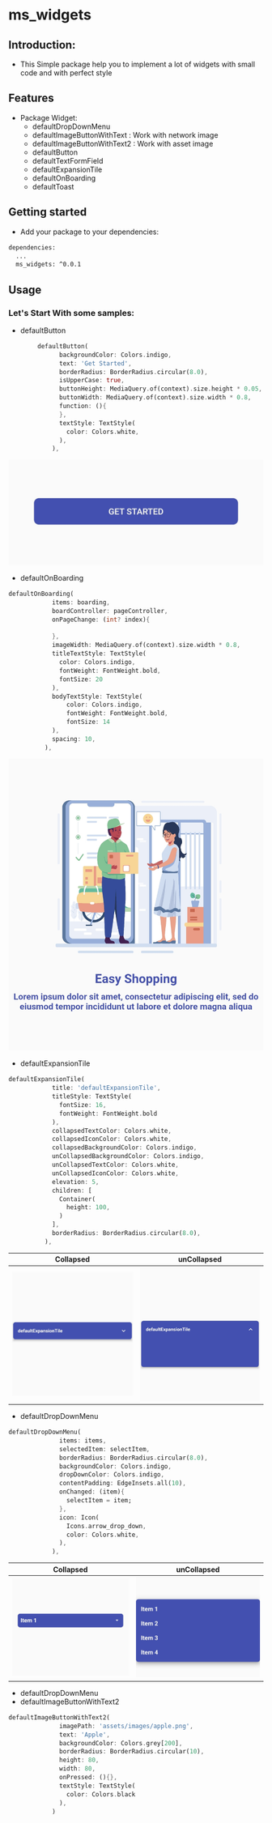# ms_widgets

## Introduction:
- This Simple package help you to implement a lot of widgets with small code and with perfect style

## Features

- Package Widget:
  - defaultDropDownMenu
  - defaultImageButtonWithText  : Work with network image
  - defaultImageButtonWithText2  : Work with asset image
  - defaultButton
  - defaultTextFormField
  - defaultExpansionTile
  - defaultOnBoarding
  - defaultToast


## Getting started

- Add your package to your dependencies:

```bash
dependencies:
  ...
  ms_widgets: ^0.0.1
```

## Usage

### Let's Start With some samples:

- defaultButton
```dart
        defaultButton(
              backgroundColor: Colors.indigo,
              text: 'Get Started',
              borderRadius: BorderRadius.circular(8.0),
              isUpperCase: true,
              buttonHeight: MediaQuery.of(context).size.height * 0.05,
              buttonWidth: MediaQuery.of(context).size.width * 0.8,
              function: (){
              },
              textStyle: TextStyle(
                color: Colors.white,
              ),
            ),
```
![Button](images/Button.jpg)

- defaultOnBoarding
```dart
defaultOnBoarding(
            items: boarding,
            boardController: pageController,
            onPageChange: (int? index){

            },
            imageWidth: MediaQuery.of(context).size.width * 0.8,
            titleTextStyle: TextStyle(
              color: Colors.indigo,
              fontWeight: FontWeight.bold,
              fontSize: 20
            ),
            bodyTextStyle: TextStyle(
                color: Colors.indigo,
                fontWeight: FontWeight.bold,
                fontSize: 14
            ),
            spacing: 10,
          ),
```
![On Boarding](images/OnBoarding.jpg)

- defaultExpansionTile

```dart
defaultExpansionTile(
            title: 'defaultExpansionTile',
            titleStyle: TextStyle(
              fontSize: 16,
              fontWeight: FontWeight.bold
            ),
            collapsedTextColor: Colors.white,
            collapsedIconColor: Colors.white,
            collapsedBackgroundColor: Colors.indigo,
            unCollapsedBackgroundColor: Colors.indigo,
            unCollapsedTextColor: Colors.white,
            unCollapsedIconColor: Colors.white,
            elevation: 5,
            children: [
              Container(
                height: 100,
              )
            ],
            borderRadius: BorderRadius.circular(8.0),
          ),
```
| Collapsed | unCollapsed |
| :---------------: | :------------: |
| ![](images/Expansion1.jpg) | ![](images/Expansion2.jpg) |
- defaultDropDownMenu

```dart
defaultDropDownMenu(
              items: items,
              selectedItem: selectItem,
              borderRadius: BorderRadius.circular(8.0),
              backgroundColor: Colors.indigo,
              dropDownColor: Colors.indigo,
              contentPadding: EdgeInsets.all(10),
              onChanged: (item){
                selectItem = item;
              },
              icon: Icon(
                Icons.arrow_drop_down,
                color: Colors.white,
              ),
            ),
```

| Collapsed | unCollapsed |
| :---------------: | :------------: |
| ![](images/dropdown1.jpg) | ![](images/dropdown2.jpg) |
- defaultDropDownMenu
 - defaultImageButtonWithText2
```dart
defaultImageButtonWithText2(
              imagePath: 'assets/images/apple.png',
              text: 'Apple',
              backgroundColor: Colors.grey[200],
              borderRadius: BorderRadius.circular(10),
              height: 80,
              width: 80,
              onPressed: (){},
              textStyle: TextStyle(
                color: Colors.black
              ),
            )
```



